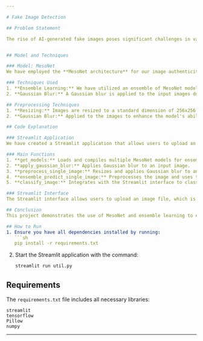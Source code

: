 ```yaml
---

# Fake Image Detection

## Problem Statement

The rise of AI-generated fake images poses significant challenges in various fields, including media integrity and security. These convincing fakes can spread misinformation and create mistrust. To address this issue, we have developed a machine learning-based app to detect the authenticity of images.


## Model and Techniques

### Model: MesoNet
We have employed the **MesoNet architecture** for our image authenticity detection task. MesoNet is designed to identify manipulated or fake images, particularly focusing on mesoscopic (mid-level) image features. This architecture is known for its efficiency and effectiveness in detecting deepfake images.

### Techniques Used
1. **Ensemble Learning:** We have utilized an ensemble of MesoNet models to improve the robustness and accuracy of our predictions. The ensemble approach combines predictions from multiple models to produce a final, more reliable output.
2. **Gaussian Blur:** A Gaussian blur is applied to the input images during preprocessing to help smooth out noise and reduce detail, aiding in the detection of manipulated regions in images.

## Preprocessing Techniques
1. **Resizing:** Images are resized to a standard dimension of 256x256 pixels to match the input size expected by the MesoNet models.
2. **Gaussian Blur:** Applied to the images to enhance the model's ability to detect anomalies by smoothing out unnecessary details.

## Code Explanation

### Streamlit Application
We have created a Streamlit application that allows users to upload an image and receive a prediction indicating whether the image is real or fake. The application uses an ensemble of pre-trained MesoNet models for prediction.

### Main Functions
1. **get_models:** Loads and compiles multiple MesoNet models for ensemble predictions.
2. **apply_gaussian_blur:** Applies Gaussian blur to an input image.
3. **preprocess_single_image:** Resizes and applies Gaussian blur to an input image.
4. **ensemble_predict_single_image:** Preprocesses the image and uses the ensemble models to predict its authenticity.
5. **classify_image:** Integrates with the Streamlit interface to classify the uploaded image and display the result.

### Streamlit Interface
The Streamlit interface allows users to upload an image file, which is then processed and classified as either real or fake based on the model's prediction.

## Conclusion
This project demonstrates the use of MesoNet and ensemble learning to effectively detect fake images. By applying preprocessing techniques like Gaussian blur and resizing, we enhance the model's ability to identify subtle manipulations. The Streamlit application provides an easy-to-use interface for users to upload images and get immediate feedback on their authenticity.

## How to Run
1. Ensure you have all dependencies installed by running:
   ```sh
   pip install -r requirements.txt
   ```
2. Start the Streamlit application with the command:
   ```sh
   streamlit run util.py
   ```

## Requirements
The `requirements.txt` file includes all necessary libraries:
```
streamlit
tensorflow
Pillow
numpy
```

---
```

